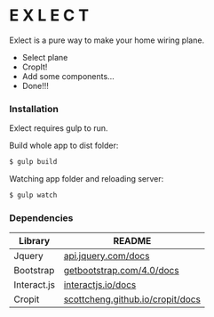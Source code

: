 # E X L E C T

Exlect is a pure way to make your home wiring plane.

  - Select plane
  - CropIt!
  - Add some components...
  - Done!!!

### Installation

Exlect requires gulp to run.

Build whole app to dist folder:

```sh
$ gulp build
```

Watching app folder and reloading server:

```sh
$ gulp watch
```

### Dependencies

| Library | README |
| ------ | ------ |
| Jquery | [api.jquery.com/docs][JQ] |
| Bootstrap | [getbootstrap.com/4.0/docs][BS] |
| Interact.js | [interactjs.io/docs][IA] |
| Cropit | [scottcheng.github.io/cropit/docs][CR] |

[JQ]: <https://api.jquery.com/>
[BS]: <https://getbootstrap.com/docs/4.0/getting-started/introduction/>
[IA]: <http://interactjs.io/docs/>
[CR]: <http://scottcheng.github.io/cropit/>
